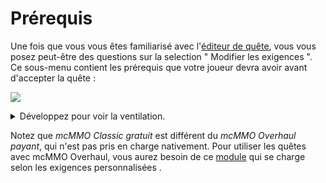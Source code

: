 # Prérequis

Une fois que vous vous êtes familiarisé avec l'[éditeur de quête](../setup/quests-editor.md), vous vous posez peut-être des questions sur la selection " Modifier les exigences ". Ce sous-menu contient les prérequis que votre joueur devra avoir avant d'accepter la quête :

![](https://camo.githubusercontent.com/baf95d939116ee0410d58caf993de3e9d0e5777a376286697779d13ceb910001/68747470733a2f2f692e696d6775722e636f6d2f524f51666e38712e706e67)

<details>

<summary>Développez pour voir la ventilation.</summary>

1. Money needed through [Vault](https://pikamug.gitbook.io/quests/v/french-francais/debutant/dependencies#vault)
2. Points needed
3. Material needed such as Emeralds or Diamonds
4. Vanilla experience needed
5. Player permission needed
6. Quest which must be taken before this one
7. Quest which prevents this one from being taken
8. [mcMMO Classic](https://pikamug.gitbook.io/quests/v/french-francais/debutant/dependencies#mcmmo-classic) experience levels needed
9. [Heroes](https://pikamug.gitbook.io/quests/v/french-francais/debutant/dependencies#heroes) experience levels needed
10. Requirements from a [Quests module](../casual/modules.md)
11. Override message shown to the player describing their requirements
12. Finish working on your quest reward

</details>

Notez que _mcMMO Classic gratuit_ est différent du _mcMMO Overhaul payant_, qui n'est pas pris en charge nativement. Pour utiliser les quêtes avec mcMMO Overhaul, vous aurez besoin de ce [module](https://pikamug.gitbook.io/quests/v/french-francais/intermediaire/modules#mcmmo-overhaul) qui se charge selon les exigences personnalisées .
